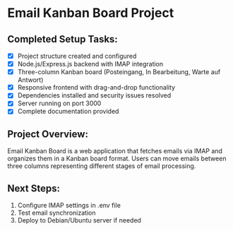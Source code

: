 <!-- Use this file to provide workspace-specific custom instructions to Copilot. For more details, visit https://code.visualstudio.com/docs/copilot/copilot-customization#_use-a-githubcopilotinstructionsmd-file -->

# Email Kanban Board Project

## Completed Setup Tasks:
- [x] Project structure created and configured
- [x] Node.js/Express.js backend with IMAP integration
- [x] Three-column Kanban board (Posteingang, In Bearbeitung, Warte auf Antwort)
- [x] Responsive frontend with drag-and-drop functionality
- [x] Dependencies installed and security issues resolved
- [x] Server running on port 3000
- [x] Complete documentation provided

## Project Overview:
Email Kanban Board is a web application that fetches emails via IMAP and organizes them in a Kanban board format. Users can move emails between three columns representing different stages of email processing.

## Next Steps:
1. Configure IMAP settings in .env file
2. Test email synchronization
3. Deploy to Debian/Ubuntu server if needed
